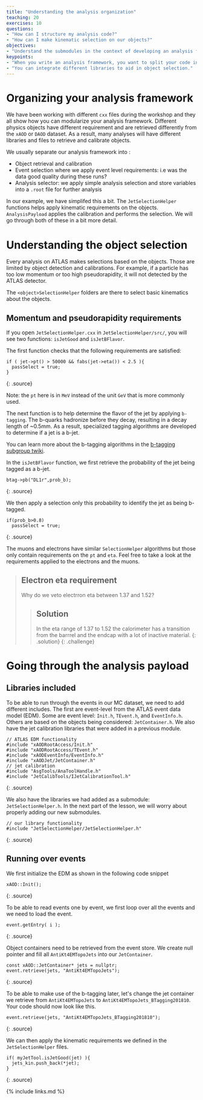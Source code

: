 ```yaml
---
title: "Understanding the analysis organization"
teaching: 20
exercises: 10
questions:
- "How can I structure my analysis code?"
- "How can I make kinematic selection on our objects?"
objectives:
- "Understand the submodules in the context of developing an analysis framework"
keypoints:
- "When you write an analysis framework, you want to split your code into different libraries"
- "You can integrate different libraries to aid in object selection."
---
```


# Organizing your analysis framework

We have been working with different `cxx` files during the workshop and they all show how you can modularize your analysis framework. Different physics objects have different requirement and are retrieved differently from the `xAOD` or `DAOD` dataset. As a result, many analyses will have different libraries and files to retrieve and calibrate objects.

We usually separate our analysis framework into : 
- Object retrieval and calibration
- Event selection where we apply event level requirements: i.e was the data good quality during these runs?
-  Analysis selector: we apply simple analysis selection and store variables into a `.root` file for further analysis

In our example, we have simplifed this a bit. The `JetSelectionHelper` functions helps apply kinematic requirements on the objects. `AnalysisPayload` applies the calibration and performs the selection. We will go through both of these in a bit more detail.

# Understanding the object selection

Every analysis on ATLAS makes selections based on the objects. Those are limited by object detection and calibrations. For example, if a particle has too low momentum or too high pseudorapidity, it will not detected by the ATLAS detector.

The `<object>SelectionHelper` folders are there to select basic kinematics about the objects. 


## Momentum and pseudorapidity requirements 

If you open `JetSelectionHelper.cxx` in `JetSelectionHelper/src/`, you will see two functions: `isJetGood` and `isJetBFlavor`.

The first function checks that the following requirements are satisfied:
~~~
if ( jet->pt() > 50000 && fabs(jet->eta()) < 2.5 ){
  passSelect = true;
}
~~~
{: .source}

Note: the `pt` here is in `MeV` instead of the unit `GeV` that is more commonly used. 

The next function is to help determine the flavor of the jet by applying `b-tagging`.  The b-quarks hadronize before they decay, resulting in a decay length of ~0.5mm. As a result, specialized tagging algorithms are developed to determine if a jet is a b-jet. 

You can learn more about the b-tagging algorithms in the [ b-tagging subgroup twiki](https://twiki.cern.ch/twiki/bin/view/AtlasProtected/BTaggingAlgorithmsSubgroup).

In the `isJetBFlavor` function, we first retrieve the probability of the jet being tagged as a b-jet.
~~~
btag->pb("DL1r",prob_b);
~~~
{: .source}

We then apply a selection only this probability to identify the jet as being b-tagged.
~~~
if(prob_b>0.8)
  passSelect = true;
~~~
{: .source}

The muons and electrons have similar `SelectionHelper` algorithms but those only contain requirements on the `pt` and `eta`. Feel free to take a look at the requirements applied to the electrons and the muons.

> ## Electron eta requirement
>
> Why do we veto electrron eta between 1.37 and 1.52?
>
> > ## Solution
> >
> > In the eta range of 1.37 to 1.52 the calorimeter has a transition from the barrrel and the endcap with a lot of inactive material.
> {: .solution}
{: .challenge}


# Going through the analysis payload

## Libraries included 

To be able to run through the events in our MC dataset, we need to add different includes. The first are event-level from the ATLAS event data model (EDM). Some are event level: `Init.h`, `TEvent.h`, and `EventInfo.h`. Others are based on the objects being considered: `JetContainer.h`. We also have the jet calibration libraries that were added in a previous module.
~~~
// ATLAS EDM functionality                                                                                                       
#include "xAODRootAccess/Init.h"
#include "xAODRootAccess/TEvent.h"
#include "xAODEventInfo/EventInfo.h"
#include "xAODJet/JetContainer.h"
// jet calibration                                                                                                               
#include "AsgTools/AnaToolHandle.h"
#include "JetCalibTools/IJetCalibrationTool.h"
~~~
{: .source}

We also have the libraries we had added as a submodule: `JetSelectionHelper.h`. In the next part of the lesson, we will worry about properly adding our new submodules.
~~~
// our library functionality                                                                                                     
#include "JetSelectionHelper/JetSelectionHelper.h"
~~~
{: .source}


## Running over events

We first initialize the EDM as shown in the following code snippet 

~~~
xAOD::Init();
~~~
 {: .source}
 
 To be able to read events one by event, we first loop over all the events and we need to load the event.
 ~~~
 event.getEntry( i );
 ~~~
 {: .source}
 
 Object containers need to be retrieved from the event store. We create null pointer and fill all `AntiKt4EMTopoJets` into our `JetContainer`.  
 ~~~
 const xAOD::JetContainer* jets = nullptr;
 event.retrieve(jets, "AntiKt4EMTopoJets");
~~~
 {: .source}
 
 To be able to make use of the b-tagging later, let's change the jet container we retrieve from `AntiKt4EMTopoJets` to `AntiKt4EMTopoJets_BTagging201810`. Your code should now look like this.
 ~~~code
 event.retrieve(jets, "AntiKt4EMTopoJets_BTagging201810");
~~~
 {: .source}
 
 We can then apply the kinematic requirements we defined in the `JetSelectionHelper` files.
 ~~~
 if( myJetTool.isJetGood(jet) ){
   jets_kin.push_back(*jet);
 }
~~~
{: .source}


{% include links.md %}

